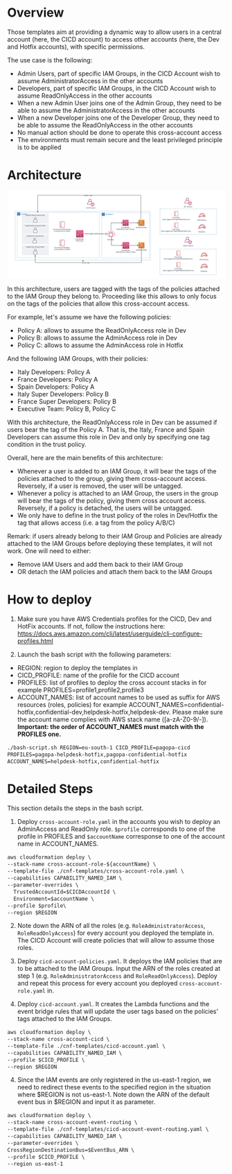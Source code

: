 # Overview
Those templates aim at providing a dynamic way to allow users in a central account (here, the CICD account) to access other accounts (here, the Dev and Hotfix accounts), with specific permissions. 

The use case is the following: 
- Admin Users, part of specific IAM Groups, in the CICD Account wish to assume AdministratorAccess in the other accounts
- Developers, part of specific IAM Groups, in the CICD Account wish to assume ReadOnlyAccess in the other accounts
- When a new Admin User joins one of the Admin Group, they need to be able to assume the AdministratorAccess in the other accounts
- When a new Developer joins one of the Developer Group, they need to be able to assume the ReadOnlyAccess in the other accounts
- No manual action should be done to operate this cross-account access
- The environments must remain secure and the least privileged principle is to be applied

# Architecture

![image info](./architecture.png)

In this architecture, users are tagged with the tags of the policies attached to the IAM Group they belong to. Proceeding like this allows to only focus on the tags of the policies that allow this cross-account access. 

For example, let's assume we have the following policies:
- Policy A: allows to assume the ReadOnlyAccess role in Dev
- Policy B: allows to assume the AdminAccess role in Dev
- Policy C: allows to assume the AdminAccess role in Hotfix

And the following IAM Groups, with their policies:
- Italy Developers: Policy A
- France Developers: Policy A
- Spain Developers: Policy A
- Italy Super Developers: Policy B
- France Super Developers: Policy B
- Executive Team: Policy B, Policy C

With this architecture, the ReadOnlyAccess role in Dev can be assumed if users bear the tag of the Policy A. That is, the Italy, France and Spain Developers can assume this role in Dev and only by specifying one tag condition in the trust policy.

Overall, here are the main benefits of this architecture:
- Whenever a user is added to an IAM Group, it will bear the tags of the policies attached to the group, giving them cross-account access. Reversely, if a user is removed, the user will be untagged. 
- Whenever a policy is attached to an IAM Group, the users in the group will bear the tags of the policy, giving them cross account access. Reversely, if a policy is detached, the users will be untagged. 
- We only have to define in the trust policy of the roles in Dev/Hotfix the tag that allows access (i.e. a tag from the policy A/B/C)

Remark: if users already belong to their IAM Group and Policies are already attached to the IAM Groups before deploying these templates, it will not work. One will need to either:
- Remove IAM Users and add them back to their IAM Group 
- OR detach the IAM policies and attach them back to the IAM Groups


# How to deploy

1. Make sure you have AWS Credentials profiles for the CICD, Dev and HotFix accounts. If not, follow the instructions here: https://docs.aws.amazon.com/cli/latest/userguide/cli-configure-profiles.html

2. Launch the bash script with the following parameters:
- REGION: region to deploy the templates in
- CICD_PROFILE: name of the profile for the CICD account
- PROFILES: list of profiles to deploy the cross account stacks in for example PROFILES=profile1,profile2,profile3
- ACCOUNT_NAMES: list of account names to be used as suffix for AWS resources (roles, policies) for example ACCOUNT_NAMES=confidential-hotfix,confidential-dev,helpdesk-hotfix,helpdesk-dev. Please make sure the account name complies with AWS stack name (\[a-zA-Z0-9/-\]). **Important: the order of ACCOUNT_NAMES must match with the PROFILES one.**

```
./bash-script.sh REGION=eu-south-1 CICD_PROFILE=pagopa-cicd PROFILES=pagopa-helpdesk-hotfix,pagopa-confidential-hotfix ACCOUNT_NAMES=helpdesk-hotfix,confidential-hotfix
```


# Detailed Steps

This section details the steps in the bash script. 

1. Deploy `cross-account-role.yaml` in the accounts you wish to deploy an AdminAccess and ReadOnly role. `$profile` corresponds to one of the profile in PROFILES and `$accountName` corresponse to one of the account name in ACCOUNT_NAMES. 

```
aws cloudformation deploy \
--stack-name cross-account-role-${accountName} \
--template-file ./cnf-templates/cross-account-role.yaml \
--capabilities CAPABILITY_NAMED_IAM \
--parameter-overrides \
  TrustedAccountId=$CICDAccountId \
  Environment=$accountName \
--profile $profile\
--region $REGION
```

2. Note down the ARN of all the roles (e.g. `RoleAdministratorAccess`, `RoleReadOnlyAccess`) for every account you deployed the template in. The CICD Account will create policies that will allow to assume those roles. 

3. Deploy `cicd-account-policies.yaml`. It deploys the IAM policies that are to be attached to the IAM Groups. Input the ARN of the roles created at step 1 (e.g. `RoleAdministratorAccess` and `RoleReadOnlyAccess`). Deploy and repeat this process for every account you deployed `cross-account-role.yaml` in.

4. Deploy `cicd-account.yaml`. It creates the Lambda functions and the event bridge rules that will update the user tags based on the policies' tags attached to the IAM Groups. 

```
aws cloudformation deploy \
--stack-name cross-account-cicd \
--template-file ./cnf-templates/cicd-account.yaml \
--capabilities CAPABILITY_NAMED_IAM \
--profile $CICD_PROFILE \
--region $REGION
```

4. Since the IAM events are only registered in the us-east-1 region, we need to redirect these events to the specified region in the situation where $REGION is not us-east-1. Note down the ARN of the default event bus in $REGION and input it as parameter. 

```
aws cloudformation deploy \
--stack-name cross-account-event-routing \
--template-file ./cnf-templates/cicd-account-event-routing.yaml \
--capabilities CAPABILITY_NAMED_IAM \
--parameter-overrides \
CrossRegionDestinationBus=$EventBus_ARN \
--profile $CICD_PROFILE \
--region us-east-1
```